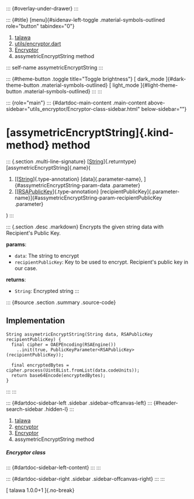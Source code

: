 ::: {#overlay-under-drawer}
:::

::: {#title}
[menu]{#sidenav-left-toggle .material-symbols-outlined role="button"
tabindex="0"}

1.  [talawa](../../index.html)
2.  [utils/encryptor.dart](../../utils_encryptor/)
3.  [Encryptor](../../utils_encryptor/Encryptor-class.html)
4.  assymetricEncryptString method

::: self-name
assymetricEncryptString
:::

::: {#theme-button .toggle title="Toggle brightness"}
[ dark_mode ]{#dark-theme-button .material-symbols-outlined} [
light_mode ]{#light-theme-button .material-symbols-outlined}
:::
:::

::: {role="main"}
::: {#dartdoc-main-content .main-content above-sidebar="utils_encryptor/Encryptor-class-sidebar.html" below-sidebar=""}
<div>

# [assymetricEncryptString]{.kind-method} method

</div>

::: {.section .multi-line-signature}
[[String](https://api.flutter.dev/flutter/dart-core/String-class.html)]{.returntype}
[assymetricEncryptString]{.name}(

1.  [[[String](https://api.flutter.dev/flutter/dart-core/String-class.html)]{.type-annotation}
    [data]{.parameter-name}, ]{#assymetricEncryptString-param-data
    .parameter}
2.  [[[RSAPublicKey](https://pub.dev/documentation/pointycastle/3.9.1/pointycastle/RSAPublicKey-class.html)]{.type-annotation}
    [recipientPublicKey]{.parameter-name}]{#assymetricEncryptString-param-recipientPublicKey
    .parameter}

)
:::

::: {.section .desc .markdown}
Encrypts the given string data with Recipient\'s Public Key.

**params**:

-   `data`: The string to encrypt
-   `recipientPublicKey`: Key to be used to encrypt. Recipient\'s public
    key in our case.

**returns**:

-   `String`: Encrypted string
:::

::: {#source .section .summary .source-code}
## Implementation

``` language-dart
String assymetricEncryptString(String data, RSAPublicKey recipientPublicKey) {
  final cipher = OAEPEncoding(RSAEngine())
    ..init(true, PublicKeyParameter<RSAPublicKey>(recipientPublicKey));

  final encryptedBytes = cipher.process(Uint8List.fromList(data.codeUnits));
  return base64Encode(encryptedBytes);
}
```
:::
:::

::: {#dartdoc-sidebar-left .sidebar .sidebar-offcanvas-left}
::: {#header-search-sidebar .hidden-l}
:::

1.  [talawa](../../index.html)
2.  [encryptor](../../utils_encryptor/)
3.  [Encryptor](../../utils_encryptor/Encryptor-class.html)
4.  assymetricEncryptString method

##### Encryptor class

::: {#dartdoc-sidebar-left-content}
:::
:::

::: {#dartdoc-sidebar-right .sidebar .sidebar-offcanvas-right}
:::
:::

[ talawa 1.0.0+1 ]{.no-break}
